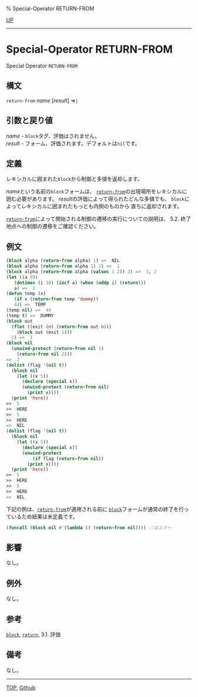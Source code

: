 % Special-Operator RETURN-FROM

[UP](5.3.html)  

---

# Special-Operator RETURN-FROM


Special Operator `RETURN-FROM`


## 構文

`return-from` *name* [*result*] =>`|`


## 引数と戻り値

*name* - `block`タグ、評価はされません。  
*result* - フォーム、評価されます。デフォルトは`nil`です。


## 定義

レキシカルに囲まれた`block`から制御と多値を返却します。

*name*という名前の`block`フォームは、
[`return-from`](5.3.return-from.html)の出現場所をレキシカルに囲む必要があります。
*result*の評価によって得られたどんな多値でも、
`block`によってレキシカルに囲まれたもっとも内側のものから
直ちに返却されます。

[`return-from`](5.3.return-from.html)によって開始される制御の遷移の実行についての説明は、
5.2. 終了地点への制御の遷移をご確認ください。


## 例文

```lisp
(block alpha (return-from alpha) 1) =>  NIL
(block alpha (return-from alpha 1) 2) =>  1
(block alpha (return-from alpha (values 1 2)) 3) =>  1, 2
(let ((a 0))
   (dotimes (i 10) (incf a) (when (oddp i) (return)))
   a) =>  2
(defun temp (x)
   (if x (return-from temp 'dummy))
   44) =>  TEMP
(temp nil) =>  44
(temp t) =>  DUMMY
(block out
  (flet ((exit (n) (return-from out n)))
    (block out (exit 1)))
  2) =>  1
(block nil   
  (unwind-protect (return-from nil 1)
    (return-from nil 2)))
=>  2
(dolist (flag '(nil t))
  (block nil
    (let ((x 5))
      (declare (special x))
      (unwind-protect (return-from nil)
        (print x))))
  (print 'here))
>>  5
>>  HERE
>>  5
>>  HERE
=>  NIL
(dolist (flag '(nil t))
  (block nil
    (let ((x 5))
      (declare (special x))
      (unwind-protect
          (if flag (return-from nil))
        (print x))))
  (print 'here))
>>  5
>>  HERE
>>  5
>>  HERE
=>  NIL
```

下記の例は、[`return-from`](5.3.return-from.html)が適用される前に
[`block`](5.3.block.html)フォームが通常の終了を行っているため結果は未定義です。

```lisp
(funcall (block nil #'(lambda () (return-from nil)))) ;;はエラー
```

## 影響

なし。


## 例外

なし。


## 参考

[`block`](5.3.block.html),
[`return`](5.3.return.html),
3.1. 評価


## 備考

なし。


---
[TOP](index.html),  [Github](https://github.com/nptcl/npt-japanese)

